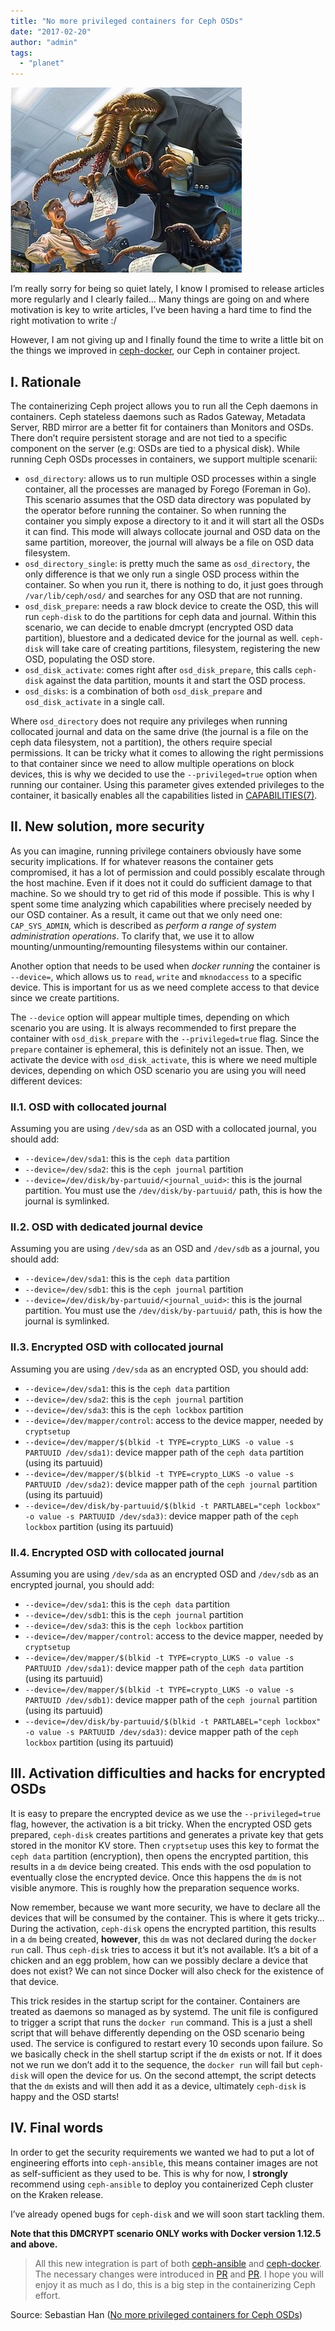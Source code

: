 ```yaml
---
title: "No more privileged containers for Ceph OSDs"
date: "2017-02-20"
author: "admin"
tags: 
  - "planet"
---
```


![Title](images/ceph-container-no-more-privilege-mode.jpg)

I’m really sorry for being so quiet lately, I know I promised to release articles more regularly and I clearly failed… Many things are going on and where motivation is key to write articles, I’ve been having a hard time to find the right motivation to write :/

However, I am not giving up and I finally found the time to write a little bit on the things we improved in [ceph-docker](https://github.com/ceph/ceph-docker), our Ceph in container project.

## [](#I-Rationale "I. Rationale")I. Rationale

The containerizing Ceph project allows you to run all the Ceph daemons in containers. Ceph stateless daemons such as Rados Gateway, Metadata Server, RBD mirror are a better fit for containers than Monitors and OSDs. There don’t require persistent storage and are not tied to a specific component on the server (e.g: OSDs are tied to a physical disk). While running Ceph OSDs processes in containers, we support multiple scenarii:

- `osd_directory`: allows us to run multiple OSD processes within a single container, all the processes are managed by Forego (Foreman in Go). This scenario assumes that the OSD data directory was populated by the operator before running the container. So when running the container you simply expose a directory to it and it will start all the OSDs it can find. This mode will always collocate journal and OSD data on the same partition, moreover, the journal will always be a file on OSD data filesystem.
- `osd_directory_single`: is pretty much the same as `osd_directory`, the only difference is that we only run a single OSD process within the container. So when you run it, there is nothing to do, it just goes through `/var/lib/ceph/osd/` and searches for any OSD that are not running.
- `osd_disk_prepare`: needs a raw block device to create the OSD, this will run `ceph-disk` to do the partitions for ceph data and journal. Within this scenario, we can decide to enable dmcrypt (encrypted OSD data partition), bluestore and a dedicated device for the journal as well. `ceph-disk` will take care of creating partitions, filesystem, registering the new OSD, populating the OSD store.
- `osd_disk_activate`: comes right after `osd_disk_prepare`, this calls `ceph-disk` against the data partition, mounts it and start the OSD process.
- `osd_disks`: is a combination of both `osd_disk_prepare` and `osd_disk_activate` in a single call.

Where `osd_directory` does not require any privileges when running collocated journal and data on the same drive (the journal is a file on the ceph data filesystem, not a partition), the others require special permissions. It can be tricky what it comes to allowing the right permissions to that container since we need to allow multiple operations on block devices, this is why we decided to use the `--privileged=true` option when running our container. Using this parameter gives extended privileges to the container, it basically enables all the capabilities listed in [CAPABILITIES(7)](http://man7.org/linux/man-pages/man7/capabilities.7.html).

## [](#II-New-solution-more-security "II. New solution, more security")II. New solution, more security

As you can imagine, running privilege containers obviously have some security implications. If for whatever reasons the container gets compromised, it has a lot of permission and could possibly escalate through the host machine. Even if it does not it could do sufficient damage to that machine. So we should try to get rid of this mode if possible. This is why I spent some time analyzing which capabilities where precisely needed by our OSD container. As a result, it came out that we only need one: `CAP_SYS_ADMIN`, which is described as _perform a range of system administration operations_. To clarify that, we use it to allow mounting/unmounting/remounting filesystems within our container.

Another option that needs to be used when _docker running_ the container is `--device=`, which allows us to `read`, `write` and `mknodaccess` to a specific device. This is important for us as we need complete access to that device since we create partitions.

The `--device` option will appear multiple times, depending on which scenario you are using. It is always recommended to first prepare the container with `osd_disk_prepare` with the `--privileged=true` flag. Since the `prepare` container is ephemeral, this is definitely not an issue. Then, we activate the device with `osd_disk_activate`, this is where we need multiple devices, depending on which OSD scenario you are using you will need different devices:

### [](#II-1-OSD-with-collocated-journal "II.1. OSD with collocated journal")II.1. OSD with collocated journal

Assuming you are using `/dev/sda` as an OSD with a collocated journal, you should add:

- `--device=/dev/sda1`: this is the `ceph data` partition
- `--device=/dev/sda2`: this is the `ceph journal` partition
- `--device=/dev/disk/by-partuuid/<journal_uuid>`: this is the journal partition. You must use the `/dev/disk/by-partuuid/` path, this is how the journal is symlinked.

### [](#II-2-OSD-with-dedicated-journal-device "II.2. OSD with dedicated journal device")II.2. OSD with dedicated journal device

Assuming you are using `/dev/sda` as an OSD and `/dev/sdb` as a journal, you should add:

- `--device=/dev/sda1`: this is the `ceph data` partition
- `--device=/dev/sdb1`: this is the `ceph journal` partition
- `--device=/dev/disk/by-partuuid/<journal_uuid>`: this is the journal partition. You must use the `/dev/disk/by-partuuid/` path, this is how the journal is symlinked.

### [](#II-3-Encrypted-OSD-with-collocated-journal "II.3. Encrypted OSD with collocated journal")II.3. Encrypted OSD with collocated journal

Assuming you are using `/dev/sda` as an encrypted OSD, you should add:

- `--device=/dev/sda1`: this is the `ceph data` partition
- `--device=/dev/sda2`: this is the `ceph journal` partition
- `--device=/dev/sda3`: this is the `ceph lockbox` partition
- `--device=/dev/mapper/control`: access to the device mapper, needed by `cryptsetup`
- `--device=/dev/mapper/$(blkid -t TYPE=crypto_LUKS -o value -s PARTUUID /dev/sda1)`: device mapper path of the `ceph data` partition (using its partuuid)
- `--device=/dev/mapper/$(blkid -t TYPE=crypto_LUKS -o value -s PARTUUID /dev/sda2)`: device mapper path of the `ceph journal` partition (using its partuuid)
- `--device=/dev/disk/by-partuuid/$(blkid -t PARTLABEL="ceph lockbox" -o value -s PARTUUID /dev/sda3)`: device mapper path of the `ceph lockbox` partition (using its partuuid)

### [](#II-4-Encrypted-OSD-with-collocated-journal "II.4. Encrypted OSD with collocated journal")II.4. Encrypted OSD with collocated journal

Assuming you are using `/dev/sda` as an encrypted OSD and `/dev/sdb` as an encrypted journal, you should add:

- `--device=/dev/sda1`: this is the `ceph data` partition
- `--device=/dev/sdb1`: this is the `ceph journal` partition
- `--device=/dev/sda3`: this is the `ceph lockbox` partition
- `--device=/dev/mapper/control`: access to the device mapper, needed by `cryptsetup`
- `--device=/dev/mapper/$(blkid -t TYPE=crypto_LUKS -o value -s PARTUUID /dev/sda1)`: device mapper path of the `ceph data` partition (using its partuuid)
- `--device=/dev/mapper/$(blkid -t TYPE=crypto_LUKS -o value -s PARTUUID /dev/sdb1)`: device mapper path of the `ceph journal` partition (using its partuuid)
- `--device=/dev/disk/by-partuuid/$(blkid -t PARTLABEL="ceph lockbox" -o value -s PARTUUID /dev/sda3)`: device mapper path of the `ceph lockbox` partition (using its partuuid)

## [](#III-Activation-difficulties-and-hacks-for-encrypted-OSDs "III. Activation difficulties and hacks for encrypted OSDs")III. Activation difficulties and hacks for encrypted OSDs

It is easy to prepare the encrypted device as we use the `--privileged=true` flag, however, the activation is a bit tricky. When the encrypted OSD gets prepared, `ceph-disk` creates partitions and generates a private key that gets stored in the monitor KV store. Then `cryptsetup` uses this key to format the `ceph data` partition (encryption), then opens the encrypted partition, this results in a `dm` device being created. This ends with the osd population to eventually close the encrypted device. Once this happens the `dm` is not visible anymore. This is roughly how the preparation sequence works.

Now remember, because we want more security, we have to declare all the devices that will be consumed by the container. This is where it gets tricky… During the activation, `ceph-disk` opens the encrypted partition, this results in a `dm` being created, **however**, this `dm` was not declared during the `docker run` call. Thus `ceph-disk` tries to access it but it’s not available. It’s a bit of a chicken and an egg problem, how can we possibly declare a device that does not exist? We can not since Docker will also check for the existence of that device.

This trick resides in the startup script for the container. Containers are treated as daemons so managed as by systemd. The unit file is configured to trigger a script that runs the `docker run` command. This is a just a shell script that will behave differently depending on the OSD scenario being used. The service is configured to restart every 10 seconds upon failure. So we basically check in the shell startup script if the `dm` exists or not. If it does not we run we don’t add it to the sequence, the `docker run` will fail but `ceph-disk` will open the device for us. On the second attempt, the script detects that the `dm` exists and will then add it as a device, ultimately `ceph-disk` is happy and the OSD starts!

## [](#IV-Final-words "IV. Final words")IV. Final words

In order to get the security requirements we wanted we had to put a lot of engineering efforts into `ceph-ansible`, this means container images are not as self-sufficient as they used to be. This is why for now, I **strongly** recommend using `ceph-ansible` to deploy you containerized Ceph cluster on the Kraken release.

I’ve already opened bugs for `ceph-disk` and we will soon start tackling them.

**Note that this DMCRYPT scenario ONLY works with Docker version 1.12.5 and above.**

  

> All this new integration is part of both [ceph-ansible](https://github.com/ceph/ceph-ansible) and [ceph-docker](https://github.com/ceph/ceph-docker). The necessary changes were introduced in [PR](https://github.com/ceph/ceph-ansible/pull/1287) and [PR](https://github.com/ceph/ceph-docker/pull/486). I hope you will enjoy it as much as I do, this is a big step in the containerizing Ceph effort.

Source: Sebastian Han ([No more privileged containers for Ceph OSDs](https://sebastien-han.fr/blog/2017/02/20/No-more-priviledged-containers-for-Ceph-OSDs/))
